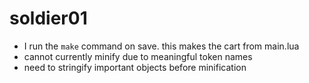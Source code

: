 # soldier01

* I run the `make` command on save. this makes the cart from main.lua
* cannot currently minify due to meaningful token names
* need to stringify important objects before minification
